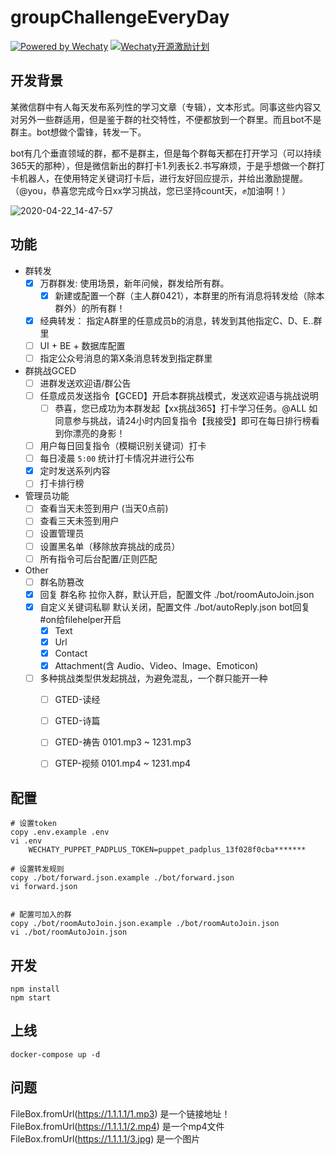 # groupChallengeEveryDay

[![Powered by Wechaty](https://img.shields.io/badge/Powered%20By-Wechaty-green.svg)](https://github.com/chatie/wechaty)
[![Wechaty开源激励计划](https://img.shields.io/badge/Wechaty-开源激励计划-green.svg)](https://github.com/juzibot/Welcome/wiki/Everything-about-Wechaty)

## 开发背景

某微信群中有人每天发布系列性的学习文章（专辑），文本形式。同事这些内容又对另外一些群适用，但是鉴于群的社交特性，不便都放到一个群里。而且bot不是群主。bot想做个雷锋，转发一下。

bot有几个垂直领域的群，都不是群主，但是每个群每天都在打开学习（可以持续365天的那种），但是微信新出的群打卡1.列表长2.书写麻烦，于是乎想做一个群打卡机器人，在使用特定关键词打卡后，进行友好回应提示，并给出激励提醒。（@you，恭喜您完成今日xx学习挑战，您已坚持count天，✊加油啊！）

![2020-04-22_14-47-57](https://i.loli.net/2020/04/22/GbYLMgv39A7JdZf.jpg)

## 功能

- 群转发
  - [x] 万群群发: 使用场景，新年问候，群发给所有群。
    - [x] 新建或配置一个群（主人群0421），本群里的所有消息将转发给（除本群外）的所有群！
  - [x] 经典转发： 指定A群里的任意成员b的消息，转发到其他指定C、D、E..群里
  - [ ] UI + BE + 数据库配置
  - [ ] 指定公众号消息的第X条消息转发到指定群里
- 群挑战GCED
  - [ ] 进群发送欢迎语/群公告
  - [ ] 任意成员发送指令【GCED】开启本群挑战模式，发送欢迎语与挑战说明
    - [ ] 恭喜，您已成功为本群发起【xx挑战365】打卡学习任务。@ALL 如同意参与挑战，请24小时内回复指令【我接受】即可在每日排行榜看到你漂亮的身影！
  - [ ] 用户每日回复指令（模糊识别关键词）打卡
  - [ ] 每日凌晨 `5:00` 统计打卡情况并进行公布
  - [x] 定时发送系列内容
  - [ ] 打卡排行榜
- 管理员功能
  - [ ] 查看当天未签到用户 (当天0点前)
  - [ ] 查看三天未签到用户
  - [ ] 设置管理员
  - [ ] 设置黑名单（移除放弃挑战的成员）
  - [ ] 所有指令可后台配置/正则匹配
- Other
  - [ ] 群名防篡改
  - [x] 回复 群名称 拉你入群，默认开启，配置文件 ./bot/roomAutoJoin.json
  - [x] 自定义关键词私聊 默认关闭，配置文件 ./bot/autoReply.json bot回复#on给filehelper开启
      - [x] Text
      - [x] Url
      - [x] Contact
      - [x] Attachment(含 Audio、Video、Image、Emoticon)
  - [ ] 多种挑战类型供发起挑战，为避免混乱，一个群只能开一种
    - [ ] GTED-读经
    - [ ] GTED-诗篇
    - [ ] GTED-祷告 0101.mp3 ~ 1231.mp3
    - [ ] GTEP-视频 0101.mp4 ~ 1231.mp4


## 配置

```
# 设置token
copy .env.example .env
vi .env
    WECHATY_PUPPET_PADPLUS_TOKEN=puppet_padplus_13f028f0cba*******

# 设置转发规则
copy ./bot/forward.json.example ./bot/forward.json
vi forward.json


# 配置可加入的群
copy ./bot/roomAutoJoin.json.example ./bot/roomAutoJoin.json
vi ./bot/roomAutoJoin.json
```



## 开发

```
npm install
npm start
```



## 上线

```
docker-compose up -d
```


## 问题

FileBox.fromUrl(https://1.1.1.1/1.mp3) 是一个链接地址！
FileBox.fromUrl(https://1.1.1.1/2.mp4) 是一个mp4文件
FileBox.fromUrl(https://1.1.1.1/3.jpg) 是一个图片